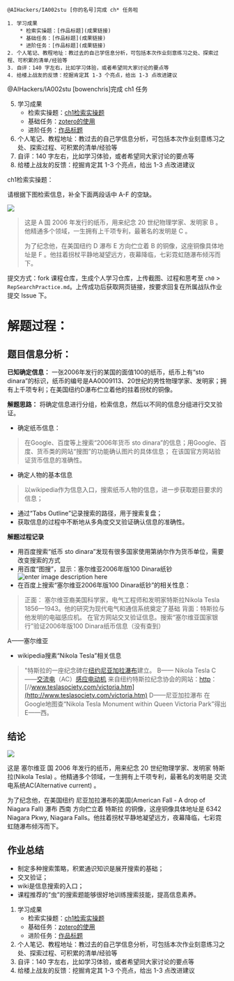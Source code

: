 ```
@AIHackers/IA002stu [你的名号]完成 ch* 任务啦

1. 学习成果
	* 检索实操题：[作品标题](成果链接)
	* 基础任务：[作品标题](成果链接)
	* 进阶任务：[作品标题](成果链接)
2. 个人笔记、教程地址：教过去的自己学信息分析，可包括本次作业刻意练习之处、探索过程、可积累的清单/经验等
3. 自评：140 字左右，比如学习体验，或者希望同大家讨论的要点等
4. 给楼上战友的反馈：挖掘肯定其 1-3 个亮点，给出 1-3 点改进建议
```
@AIHackers/IA002stu [bowenchris]完成 ch1 任务

5.  学习成果
    -   检索实操题：[ch1检索实操题](https://github.com/bowenchris/IA002/blob/master/ch1/RepSearchPractice.md)
    -   基础任务：[zotero的使用](https://github.com/hyacinth0906/IA002/blob/master/ch1/RepTaskBasic.md)
    -   进阶任务：[作品标题](https://github.com/AIHackers/IA002/issues/%E6%88%90%E6%9E%9C%E9%93%BE%E6%8E%A5)
6.  个人笔记、教程地址：教过去的自己学信息分析，可包括本次作业刻意练习之处、探索过程、可积累的清单/经验等
7.  自评：140 字左右，比如学习体验，或者希望同大家讨论的要点等
8.  给楼上战友的反馈：挖掘肯定其 1-3 个亮点，给出 1-3 点改进建议


ch1检索实操题：

请根据下图检索信息，补全下面两段话中 A-F 的空缺。

![](https://static.openmindclub.com/openmindclub/2018-10-01-PicIA002Ch1TaskSearch.jpg)

> 这是 A 国 2006 年发行的纸币，用来纪念 20 世纪物理学家、发明家 B 。他精通多个领域，一生拥有上千项专利，最著名的发明是 C 。
> 
> 为了纪念他，在美国纽约 D 瀑布 E 方向伫立着 B 的铜像，这座铜像具体地址是 F 。他拄着拐杖平静地凝望远方，夜幕降临，七彩霓虹随瀑布倾泻而下。

提交方式：fork 课程仓库，生成个人学习仓库，上传截图、过程和思考至  `ch0`  >  `RepSearchPractice.md`。上传成功后获取网页链接，按要求回复在所属战队作业提交 Issue 下。
# 解题过程：
##  题目信息分析：

**已知确定信息：** 一张2006年发行的某国的面值100的纸币，纸币上有“sto dinara”的标识，纸币的编号是AA0009113、20世纪的男性物理学家、发明家；拥有上千项专利；在美国纽约D瀑布伫立着他的拄着拐杖的铜像。

**解题思路：** 将确定信息进行分组，检索信息，然后以不同的信息分组进行交叉验证。
- 确定纸币信息：
> 在Google、百度等上搜索“2006年货币 sto dinara”的信息；用Google、百度、货币类的网站“搜图”的功能确认图片的具体信息；
> 在该国官方网站验证货币信息的准确性。
- 确定人物的基本信息
>以wikipedia作为信息入口，搜索纸币人物的信息，进一步获取题目要求的信息；
- 通过“Tabs Outline”记录搜索的路径，用于搜索复盘；
- 获取信息的过程中不断地从多角度交叉验证确认信息的准确性。

**解题过程记录**

- 用百度搜索“纸币 sto dinara”发现有很多国家使用第纳尔作为货币单位，需要改变搜索的方式
- 用百度“图搜”，显示：塞尔维亚2006年版100 Dinara纸钞![enter image description here](https://img12.360buyimg.com/n1/jfs/t5389/306/1882559947/141581/5fdc07e/59155b58N45b5d77c.jpg)
- 在百度上搜索“塞尔维亚2006年版100 Dinara纸钞”的相关性息：
> 正面： 塞尔维亚裔美国科学家，电气工程师和发明家特斯拉Nikola Tesla 1856—1943。他的研究为现代电气和通信系统奠定了基础
背面：特斯拉与他发明的电磁感应机。
> 在官方网站交叉验证信息。搜索“塞尔维亚国家银行”验证2006年版100 Dinara纸币信息（没有查到）

A——塞尔维亚

- wikipedia搜素“Nikola Tesla”相关信息
> "特斯拉的一座纪念碑在[纽约尼亚加拉瀑布](https://en.wikipedia.org/wiki/Niagara_Falls,_New_York "尼亚加拉瀑布，纽约")建立。
B——	Nikola Tesla
C——[交流电](https://en.wikipedia.org/wiki/Alternating_current "交流电")（AC）[感应电动机](https://en.wikipedia.org/wiki/Induction_motor "感应电动机")
>    来自纽约特斯拉纪念协会的网站：[http](http://www.teslasociety.com/victoria.htm)：[//www.teslasociety.com/victoria.htm](http://www.teslasociety.com/victoria.htm)
D——尼亚加拉瀑布
在Google地图查“Nikola Tesla Monument within Queen Victoria Park”得出E——西。

## 结论

![](https://static.openmindclub.com/openmindclub/2018-10-01-PicIA002Ch1TaskSearch.jpg)

这是 塞尔维亚 国 2006 年发行的纸币，用来纪念 20 世纪物理学家、发明家 特斯拉(Nikola Tesla) 。他精通多个领域，一生拥有上千项专利，最著名的发明是 交流电系统AC(Alternative current) 。

为了纪念他，在美国纽约 尼亚加拉瀑布的美国(American Fall - A drop of Niagara Fall) 瀑布 西南 方向伫立着 特斯拉 的铜像，这座铜像具体地址是 6342 Niagara Pkwy, Niagara Falls。他拄着拐杖平静地凝望远方，夜幕降临，七彩霓虹随瀑布倾泻而下。

## 作业总结

-   制定多种搜索策略，积累通识知识是展开搜索的基础；
-   交叉验证；
-   wiki是信息搜索的入口；
- 课程推荐的“虫”的搜索题能够很好地训练搜索技能，提高信息素养。



1. 学习成果
	* 检索实操题：[ch1检索实操题](https://github.com/bowenchris/IA002/blob/master/ch1/RepSearchPractice.md)
	* 基础任务：[zotero的使用](成果链接)
	* 进阶任务：[作品标题](成果链接)
2. 个人笔记、教程地址：教过去的自己学信息分析，可包括本次作业刻意练习之处、探索过程、可积累的清单/经验等
3. 自评：140 字左右，比如学习体验，或者希望同大家讨论的要点等
4. 给楼上战友的反馈：挖掘肯定其 1-3 个亮点，给出 1-3 点改进建议


<!--stackedit_data:
eyJoaXN0b3J5IjpbLTE4MDI2NjQ4NTcsLTIwODg3NDY2MTIsMT
I2OTY5MTEwNl19
-->